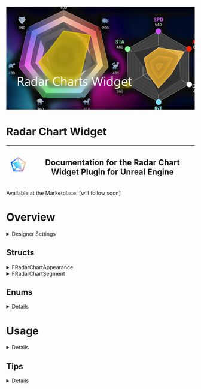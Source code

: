 ![Image of Promo](Resources/Promo.png)

<h1>Radar Chart Widget</h1>

|<img src="Resources/Thumbnail.png" alt="drawing" width="100"/>| <h2> Documentation for the Radar Chart Widget Plugin for Unreal Engine </h2>|
|---|---|


Available at the Marketplace: [will follow soon]

# Overview
<details>
<summary>Designer Settings</summary>

![Image of Designer Settings](Resources/Settings.png)

+ <details>
    <summary>Chart</summary>

    |Setting|Description|
    |---|---|
    |Keep Aspect Ratio:|True = Force the Chart to keep aspect ratio, calculated by the smallest size. </br> False = Stretch to fill.|
    |Scale:|Scale the Radius of the whole Shape. 2.f meaning the shape is the size of the clipping rect. Caution this does not respect the labels!|
    |Appearance:|Appearance Settings for the Base. See <a href="#FRadarChartAppearance">FRadarChartAppearance</a>|

</details>
</details>

## Structs




<details>
<summary>FRadarChartAppearance</summary>

<a name="FRadarChartAppearance">FRadarChartAppearance</a>

|Type|Name|Description
|---|---|---|
|bool|Draw:|Show/Hide the complete Shape Layer, including the Outline and Pins.|
|bool|Draw Shape:|Show/Hide the Shape.|
|bool|Concentric UVs:|True: The UVs are layed out pointing towards the center, making it easy to create radial symmetry. <br>False: The UVs are layed out normally.|
|bool|Draw Outline:|Show/Hide the outline|
|bool|Draw Pins:|Show/Hide the Pins|
|ERadarChartBlendMode|BlendMode:|Set the BlendMode of the used Material. See [ERadarChartBlendMode](#ERadarChartBlendMode)|

</details>

<details>
<summary> FRadarChartSegment</summary>

|Setting|Description|
|---|---|
|Keep Aspect Ratio:|True = Force the Chart to keep aspect ratio, calculated by the smallest size. </br> False =Stretch to fill.|
|Scale: | Scale the Radius of the whole Shape. 2.0 meaning the shape is the size of the clipping rect. Caution this does not respect the labels!|
|Appearance: |Appearance Settings for the Base. See FRadarChartAppearance Struct|

</details>


## Enums
 <details>

### ERadarChartBlendMode
|Name|Description|
|---|---|
|Opaque:| Set the Material to Opaque, Render Opacity is not supported. Best perfomance, less overdraw.|
|Translucent:| Set the Material to Translucent, Render Opacity is supported. Use final Alpha defined by color as opacity.|
|Additive:| Set the Material to Additive, adds it's color to the underlaying Pixels.|

</details>



# Usage
<details>

</details>

## Tips
<details>

</details>
